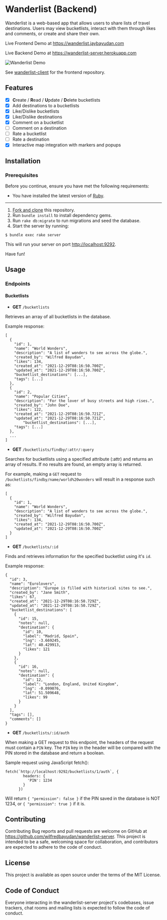 # Wanderlist (Backend)

Wanderlist is a web-based app that allows users to share lists of travel destinations. Users may view bucketlists, interact with them through likes and comments, or create and share their own.

Live Frontend Demo at https://wanderlist.jaybayudan.com

Live Backend Demo at https://wanderlist-server.herokuapp.com

![Wanderlist Demo](preview.gif)

See [wanderlist-client](https://github.com/wilfredbayudan/wanderlist-client) for the frontend repository.

## Features
- [x] **C**reate / **R**ead / **U**pdate / **D**elete bucketlists
- [x] Add destinations to a bucketlists
- [x] Like/Dislike bucketlists
- [x] Like/Dislike destinations
- [x] Comment on a bucketlist
- [ ] Comment on a destination
- [ ] Rate a bucketlist
- [ ] Rate a destination
- [x] Interactive map integration with markers and popups

## Installation
### Prerequisites
Before you continue, ensure you have met the following requirements:
* You have installed the latest version of [Ruby](https://www.ruby-lang.org/en/documentation/installation/).
---
1. [Fork and clone](https://github.com/wilfredbayudan/wanderlist-server/fork) this repository.
2. Run `bundle install` to install dependency gems.
3. Run `rake db:migrate` to run migrations and seed the database.
4. Start the server by running:
```console
$ bundle exec rake server
```

This will run your server on port
[http://localhost:9292](http://localhost:9292).

Have fun!

## Usage

### Endpoints
#### Bucketlists
* **GET** `/bucketlists`

Retrieves an array of all bucketlists in the database.

Example response:
```
[
  {
    "id": 1,
    "name": "World Wonders",
    "description": "A list of wonders to see across the globe.",
    "created_by": "Wilfred Bayudan",
    "likes": 134,
    "created_at": "2021-12-29T08:16:50.700Z",
    "updated_at": "2021-12-29T08:16:50.700Z",
    "bucketlist_destinations": [...],
    "tags": [...]
  },
  {
    "id": 2,
    "name": "Popular Cities",
    "description": "For the lover of busy streets and high rises.",
    "created_by": "John Doe",
    "likes": 122,
    "created_at": "2021-12-29T08:16:50.721Z",
    "updated_at": "2021-12-29T08:16:50.721Z",
        "bucketlist_destinations": [...],
    "tags": [...]
  },
  ...
]
```

* **GET** `/bucketlists/findby/:attr/:query`

Searches for bucketlists using a specified attribute (:attr) and returns an array of results. If no results are found, an empty array is returned.

For example, making a `GET` request to `/bucketlists/findby/name/world%20wonders` will result in a response such as:

```
[
  {
    "id": 1,
    "name": "World Wonders",
    "description": "A list of wonders to see across the globe.",
    "created_by": "Wilfred Bayudan",
    "likes": 134,
    "created_at": "2021-12-29T08:16:50.700Z",
    "updated_at": "2021-12-29T08:16:50.700Z"
  }
]
```

* **GET** `/bucketlists/:id`

Finds and retrieves information for the specified bucketlist using it's `id`.

Example response:

```
{
  "id": 3,
  "name": "Eurolovers",
  "description": "Europe is filled with historical sites to see.",
  "created_by": "Jane Smith",
  "likes": 67,
  "created_at": "2021-12-29T08:16:50.729Z",
  "updated_at": "2021-12-29T08:16:50.729Z",
  "bucketlist_destinations": [
    {
      "id": 15,
      "notes": null,
      "destination": {
        "id": 10,
        "label": "Madrid, Spain",
        "lng": -3.669245,
        "lat": 40.429913,
        "likes": 121
      }
    },
    {
      "id": 16,
      "notes": null,
      "destination": {
        "id": 12,
        "label": "London, England, United Kingdom",
        "lng": -0.099076,
        "lat": 51.509648,
        "likes": 99
      }
    }
  ],
  "tags": [],
  "comments": []
}
```

* **GET** `/bucketlists/:id/auth`

When making a GET request to this endpoint, the headers of the request must contain a `PIN` key. The `PIN` key in the header will be compared with the PIN stored in the database and return a boolean. 

Sample request using JavaScript fetch():
```
fetch(`http://localhost:9292/bucketlists/1/auth`, {
        headers: {
          'PIN': 1234
        }
      })
```
Will return `{ "permission": false }` if the PIN saved in the database is NOT 1234, or `{ "permission": true }` if it is.

## Contributing

Contributing Bug reports and pull requests are welcome on GitHub at https://github.com/wilfredbayudan/wanderlist-server. This project is intended to be a safe, welcoming space for collaboration, and contributors are expected to adhere to the code of conduct.

## License

This project is available as open source under the terms of the MIT License.

## Code of Conduct

Everyone interacting in the wanderlist-server project's codebases, issue trackers, chat rooms and mailing lists is expected to follow the code of conduct.
